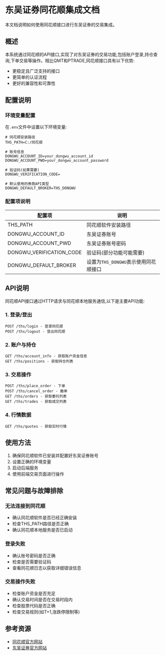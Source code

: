 # 东吴证券同花顺集成文档

本文档说明如何使用同花顺接口进行东吴证券的交易集成。

## 概述

本系统通过同花顺的API接口,实现了对东吴证券的交易功能,包括账户登录,持仓查询,下单交易等操作。相比QMT和PTRADE,同花顺接口具有以下优势:

- 更稳定且广泛支持的接口
- 更简单的认证流程
- 更好的兼容性和可靠性

## 配置说明

### 环境变量配置

在`.env`文件中设置以下环境变量:

```
# 同花顺安装路径
THS_PATH=C:/同花顺

# 账号信息
DONGWU_ACCOUNT_ID=your_dongwu_account_id
DONGWU_ACCOUNT_PWD=your_dongwu_account_password

# 验证码(如果需要)
DONGWU_VERIFICATION_CODE=

# 默认使用的券商API类型
DONGWU_DEFAULT_BROKER=THS_DONGWU
```

### 配置项说明

| 配置项 | 说明 |
|-----|-----|
| THS_PATH | 同花顺软件安装路径 |
| DONGWU_ACCOUNT_ID | 东吴证券账号 |
| DONGWU_ACCOUNT_PWD | 东吴证券账号密码 |
| DONGWU_VERIFICATION_CODE | 验证码(部分功能可能需要) |
| DONGWU_DEFAULT_BROKER | 设置为`THS_DONGWU`表示使用同花顺接口 |

## API说明

同花顺API接口通过HTTP请求与同花顺本地服务通信,以下是主要API功能:

### 1. 登录/登出

```
POST /ths/login - 登录同花顺
POST /ths/logout - 登出同花顺
```

### 2. 账户与持仓

```
GET /ths/account_info - 获取账户资金信息
GET /ths/positions - 获取持仓列表
```

### 3. 交易操作

```
POST /ths/place_order - 下单
POST /ths/cancel_order - 撤单
GET /ths/orders - 获取委托列表
GET /ths/trades - 获取成交列表
```

### 4. 行情数据

```
GET /ths/quotes - 获取实时行情
```

## 使用方法

1. 确保同花顺软件已安装并配置好东吴证券账号
2. 设置正确的环境变量
3. 启动后端服务
4. 使用前端交易页面进行操作

## 常见问题与故障排除

### 无法连接到同花顺

- 确认同花顺软件是否已经正确安装
- 检查THS_PATH路径是否正确
- 确认同花顺本地服务是否已启动

### 登录失败

- 确认账号密码是否正确
- 检查是否需要验证码
- 查看同花顺日志以获取详细错误信息

### 交易操作失败

- 检查账户资金是否充足
- 确认交易时间是否在交易时段内
- 检查股票代码是否正确
- 检查交易规则(如T+1,涨跌停限制等)

## 参考资源

- [同花顺官方网站](http://www.10jqka.com.cn/)
- [东吴证券官方网站](http://www.dwjq.com.cn/) 
